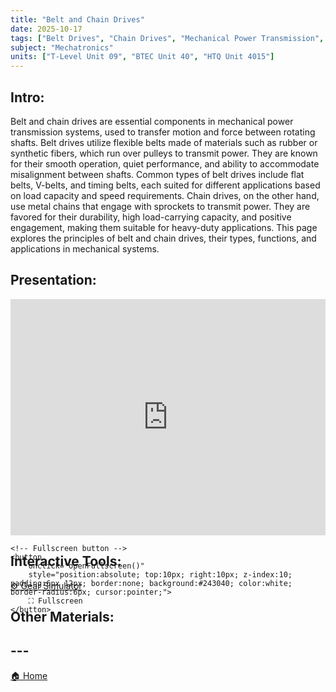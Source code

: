 ```yaml
---
title: "Belt and Chain Drives"
date: 2025-10-17
tags: ["Belt Drives", "Chain Drives", "Mechanical Power Transmission", "Pulleys", "Sprockets", "Tensioning"]
subject: "Mechatronics"
units: ["T-Level Unit 09", "BTEC Unit 40", "HTQ Unit 4015"]
---
```


## Intro:

Belt and chain drives are essential components in mechanical power transmission systems, used to transfer motion and force between rotating shafts. Belt drives utilize flexible belts made of materials such as rubber or synthetic fibers, which run over pulleys to transmit power. They are known for their smooth operation, quiet performance, and ability to accommodate misalignment between shafts. Common types of belt drives include flat belts, V-belts, and timing belts, each suited for different applications based on load capacity and speed requirements. Chain drives, on the other hand, use metal chains that engage with sprockets to transmit power. They are favored for their durability, high load-carrying capacity, and positive engagement, making them suitable for heavy-duty applications. This page explores the principles of belt and chain drives, their types, functions, and applications in mechanical systems.

## Presentation:

<div id="pdf-container" style="position: relative; width: 100%; height: 0; padding-top: 75%;">
    <iframe 
        id="pdf-frame"
        src="https://EngineeringShare.github.io/engineering-hub/presentations/Chain and Belt Drives.pdf"
        style="position: absolute; top: 0; left: 0; width: 100%; height: 100%; border: none;" 
        allowfullscreen
        webkitallowfullscreen
        mozallowfullscreen>
    </iframe>

    <!-- Fullscreen button -->
    <button 
        onclick="openFullscreen()" 
        style="position:absolute; top:10px; right:10px; z-index:10; padding:6px 12px; border:none; background:#243040; color:white; border-radius:6px; cursor:pointer;">
        ⛶ Fullscreen
    </button>
</div>

<script>
    function openFullscreen() {
        const elem = document.getElementById("pdf-frame");
        if (elem.requestFullscreen) {
            elem.requestFullscreen();
        } else if (elem.webkitRequestFullscreen) { // Safari
            elem.webkitRequestFullscreen();
        } else if (elem.msRequestFullscreen) { // IE11
            elem.msRequestFullscreen();
        }
    }
</script>

## Interactive Tools:

<a href="https://engineeringshare.github.io/engineering-hub/interactive/Gear%20Simulator.html">⚙️ Gear Simulator</a>

## Other Materials:

## ---

<a href="https://engineeringshare.github.io/engineering-hub">🏠 Home</a>
